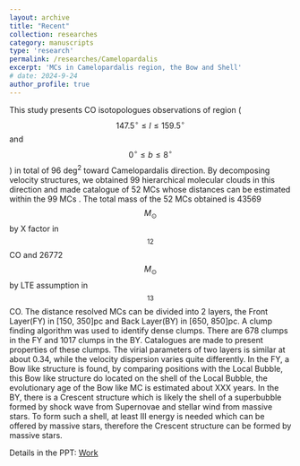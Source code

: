 ```yaml
---
layout: archive
title: "Recent"
collection: researches
category: manuscripts
type: 'research'
permalink: /researches/Camelopardalis
excerpt: 'MCs in Camelopardalis region, the Bow and Shell'
# date: 2024-9-24
author_profile: true
---
```


This study presents CO isotopologues observations of region ( $$147.5^{\circ} \leq l \leq159.5^{\circ}$$ and $$0^{\circ}\leq b \leq8^{\circ}$$ ) in total of 96 deg$^2$ toward Camelopardalis direction. By decomposing velocity structures, we obtained 99 hierarchical molecular clouds in this direction and made catalogue of 52 MCs whose distances can be estimated within the 99 MCs . The total mass of the 52 MCs obtained is 43569 $$M_{\odot}$$ by X factor in $$^{12}$$CO and 26772 $$M_{\odot}$$ by LTE assumption in $$^{13}$$CO. The distance resolved MCs can be divided into 2 layers, the Front Layer(FY) in [150, 350]pc and Back Layer(BY) in [650, 850]pc. A clump finding algorithm was used to identify dense clumps. There are 678 clumps in the FY and 1017 clumps in the BY. Catalogues are made to present properties of these clumps. The virial parameters of two layers is similar at about 0.34, while the velocity dispersion varies quite differently. In the FY, a Bow like structure is found, by comparing positions with the Local Bubble, this Bow like structure do located on the shell of the Local Bubble, the evolutionary age of the Bow like MC is estimated about XXX years. In the BY, there is a Crescent structure which is likely the shell of a superbubble formed by shock wave from Supernovae and stellar wind from massive stars. To form such a shell, at least III energy is needed which can be offered by massive stars, therefore the Crescent structure can be formed by massive stars.

Details in the PPT: [Work](../files/First_Paper_PPT.pdf)
